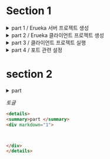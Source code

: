 

# Section 1
<details>
<summary>part 1 / Erueka 서버 프로젝트 생성</summary>
<div markdown="1">

##  Created erueka server project

`@EnableEurekaServer` 
선언된 어플리케이션을 Eureka 서버로 설정할 때 사용   
해당 어노테이션을 사용하면, 해당 애플리케이션은 Eureka 서버로서 동작한다. 
Eureka 서버는 다른 마이크로서비스 인스턴스의 등록과 디스커버리를 관리를 한다.

```yaml
eureka:
  client:
    register-with-eureka: false # or true
    fetch-registry: false # or true
```

`register-with-eureka`
일반적으로 Eureka 서버 자체를 설정할 때 사용을 한다.    
Eureka 서버는 다른 마이크로서비스 인스턴스를 관리하고 등록하기 때문에 지금 프로젝트는 서버 자체가 다시 자기 자신에게 등록될 필요가 없기에 `false`로 설정
   
`fetch-registry`
Eureka 서버를 설정할 때 주로 사용됩니다.   
Eureka 서버는 자신이 등록된 인스턴스 정보를 가지고 있어야 하며, 다른 서버로부터 정보를 가져올 필요가 없기 때문에 `false`로 설정을 함

## 실행 화면
![](https://i.postimg.cc/KjVShF6G/2024-07-23-18-24-55.png)

---

</div>
</details>



<details>
<summary>part 2 / Erueka 클라이언트 프로젝트 생성</summary>
<div markdown="1">

## Created eureka client project

[user-service 프로젝트 생성](https://github.com/jae9380/user-service)   
해당 프로젝트는 Eureka 서버에 등록 할 클라이언트 프로젝트이기 때문에 part 1 에 yml설정 부분에서 Eureka 설정 값을 false 👉true 변경하여 작성   
그리고 url추가를 위해서 작성
```yaml
    service-url:
      defaultZone: http://127.0.0.1:8761/eureka
```

클라이언트 프로젝트 부분에 `@EnableDiscoveryClient` 추가

이후 서버 프로젝트와 클라이언트 프로젝트를 실행하여 서버에 접속을 하면

![](https://i.postimg.cc/sfWyWHZt/2024-07-23-19-17-20.png)

위와 같이 서버에 클라이언트가 추가된 덧을 확인할 수 있다.

---

</div>
</details>

<details>
<summary>part 3 /  클라이언트 프로젝트 실행 </summary>
<div markdown="1">

## Porject testing

클라이언트 프로젝트 3개 실행시키기
포트번호를 각 1, 2, 3으로 설정
(3번의 경우, 터미널에서 아래 명령어 입력)    
```cmd
mvn spring-boot:run -Dspring-boot.run.jvmArguments='-Dserver.port=9003'
``` 

![](https://ifh.cc/g/NzsrA9.jpg)
클라이언트 3개가 잡혀있는 것을 확인할 수 있다.

추가적으로 하나 더 실행을 하겠다.

이번에는 바탕화면에서 터미널을 이용을 한다.
`cd` 명령어를 입력하여 프로적트가 있는 위치로 이동 후   
```cmd
java -jar -Dserver.port=9004 ./target/user-service-0.0.1-SNAPSHOT.jar
```


</div>
</details>


<details>
<summary>part 4 / 포트 관련 설정</summary>
<div markdown="1">

## YML file configuration for setting the port number of the client project

기존의 클라이언트의 `application.yml`파일에서 서버 포트를 지정을 했을 때 
해당 프로젝트를 중복 실행을 위해서 직접 포트를 다른 값으로 지정을 하였다.
하지만 이러한 방법은 효율적이지 못 하다.

그래서 포트의 값을 
```yaml
server:
  port: 0

eureka:
  instance:
    instance-id: ${spring.cloud.client.hostname}:${spring.application.instance_id:${random.value}}
```
변경하여 포트 번호를 랜덤으로 지정하는 방법으로 수정

![](https://i.postimg.cc/cLxndydV/2024-07-26-132353.png)
![](https://i.postimg.cc/N0L2r69D/2024-07-26-133542.png)
![](https://i.postimg.cc/g05Xyx3W/2024-07-26-133603.png)

[URL of the commit for the client project](https://github.com/jae9380/user-service/commit/e8ce0d8fb1ef0df3f89339ce1dab67ff9453e14d)


</div>
</details>

# section 2

<details>
<summary>part </summary>
<div markdown="1">

API Gateway Service의 역활에 대해서    

해당 서비스는 사용자가 정의한 라우팅 설정에 따라서 각각의 엔트포인트로 클라이언트를 대신하여 요청하고 응당을 받으며 다시 클라이언트한테 전달해주는 프록시 역활을 하게된다.

시스템 내부 구조는 숨기고 외부의 요청에 대하여 적절한 형태로 응답을 하도록 한다는 장점이 있다.

![](https://i.postimg.cc/26m9zyQx/APIGateway2.png)


마이크로 서비스가 3가지 있다고 가정을 하자.

기존에는 모바일나 웹이거나 클라이언트 측에서 마이크로 서비스의 주소를 직접 이용해서 파리미터를 전달하고  요청하는 것으로 볼 수 있다. 여기서 하나의 서비스가 추가되거나, 기존 서비스의 주서가 변경 되거나 등 일이 얼어났을 때 마이크로 서비스가 독립적으로 빌드와 배포가 된다. 그러면 문제는 클라이언트 사이드에서 발생한다.

클라이언트 사이드에서 직접적으로 엔트포인트를 이용해서 호출했을 경우에는 클라이언트 사이드에 있는 어플리케이션 또한 같이 수정, 배포를 해줘야 한다. 

이렇게 단일 진입점을 갖고 있는 형태로의 개발이 필요하게 되었다.

![](https://i.postimg.cc/2yGspvgv/APIGateway.png)

위 처럼 서버에 Gateway역활을 수행을 할 진입점을 하나 두고 각각의 마이크로 서비스로 요청되는 모든 정보에 대하여 일괄적으로 처리할 수 있게 만들어 준다.

어떤 방식에 있어서 직접적으로 마이크로 서비스를 호출하지 않고, 클라이언트는 Gateway만을 상대하게 한다.

이러한 `API Gateway`를 이용하게 된다면 
 * 인증 및 권한 부여에 대한 단일 작업 가능
 * 마이크로 서비스의 검색을 통합 
 * 응답할 수 있는 캐싱 정보를 저장
 * 정책, 회로 차단기 및 Qos 다시 시도
 * 속도 제한과 로드밸런싱
 * 부하 분산 
 * 로깅, 추적, 상관관계
 * 헤더, 쿼리문 문자열 및 청구 반환
 * IP에 대하여 허용, 차단 목록 관리 

## Netflix Ribbon
스프링 클라우드에서 마이크로 서비스간의 통신, 하나의 마이크로 서비스에서 다른 마이크로 서비스를 호출하기 위한 방법 중 대표적인 방법은 `Rest Template`와 `Feign Client`가 있다.

* Rest Template
`Rest Template`은 전통적으로 하나의 웹 어플리케이션에서 다른 어플리케이션을 이용하기 위해서 사용한 방법이다.

```java
RestTemplate restTemplate = new RestTemplate();
restTemplate.getForObject(http://localhost:8080/",User.class,200);
```

* Feign Client
스프링 클라우드에서는 `Feign Client`라는 API를 이용하여 호출이 가능하다.


### API Gateway Service

`API Gateway Service`는 사용자가 설정한 라우팅 설정에 따라 각각의 엔드 포인트로 클라이언트를 대신 요청하고 응답을 받으면 다시 클라이언트 한테 전달해주는 프록시 역활을 한다.


</div>
</details>



_토글_   
```html
<details>
<summary>part </summary>
<div markdown="1">



</div>
</details>
```